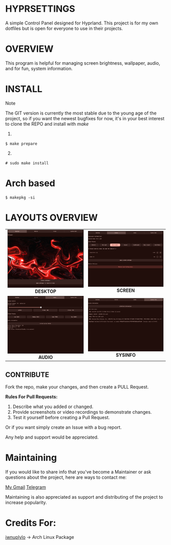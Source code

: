 # HYPRSETTINGS
A simple Control Panel designed for Hyprland. This project is for my own dotfiles but is open for everyone to use in their projects.

# OVERVIEW
This program is helpful for managing screen brightness, wallpaper, audio, and for fun, system information.

# INSTALL
>[!NOTE]
> The GIT version is currently the most stable due to the young age of the project, so if you want the newest
> bugfixes for now,
> it's in your best interest to clone the REPO
> and install with *make*

1)
```
$ make prepare
```
2)
```
# sudo make install
```
# Arch based
```
$ makepkg -si
```

# LAYOUTS OVERVIEW
<table>
  <tr>
    <td align="center">
      <img src="img/desk_layout.png" width="400"/><br/>
      <b>DESKTOP</b>
    </td>
    <td align="center">
      <img src="img/screen_layout.png" width="400"/><br/>
      <b>SCREEN</b>
    </td>
  </tr>
  <tr>
    <td align="center">
      <img src="img/audiomixer_layout.png" width="400"/><br/>
      <b>AUDIO</b>
    </td>
    <td align="center">
      <img src="img/sysinfo_layout.png" width="400"/><br/>
      <b>SYSINFO</b>
    </td>
  </tr>
</table>

## CONTRIBUTE
Fork the repo, make your changes, and then create a PULL Request.

**Rules For Pull Requests:**
1) Describe what you added or changed.
2) Provide screenshots or video recordings to demonstrate changes.
3) Test it yourself before creating a Pull Request.

Or if you want simply create an Issue with a bug report.

Any help and support would be appreciated.

# Maintaining
If you would like to share info that you've become a Maintainer or ask questions about the project, here are ways to contact me:

[My Gmail](mailto:nrw58886@gmail.com)
[Telegram](https://t.me/Binarnik_Linux)

Maintaining is also appreciated as support and distributing of the project to increase popularity.

# Credits For:
[iwnuplylo](https://github.com/IwnuplyNotTyan) -> Arch Linux Package
